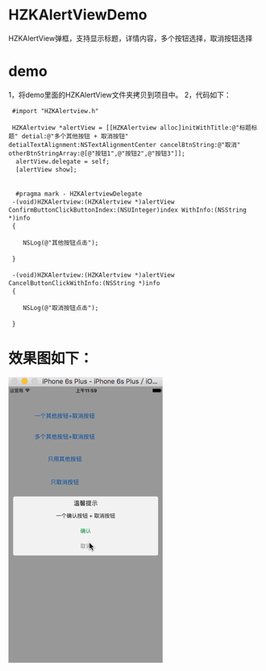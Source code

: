 # HZKAlertViewDemo

HZKAlertView弹框，支持显示标题，详情内容，多个按钮选择，取消按钮选择



# demo
  1，将demo里面的HZKAlertView文件夹拷贝到项目中。
  2，代码如下：
  
  ```
   #import "HZKAlertview.h"
   
   HZKAlertview *alertView = [[HZKAlertview alloc]initWithTitle:@"标题标题" detial:@"多个其他按钮 + 取消按钮" detialTextAlignment:NSTextAlignmentCenter cancelBtnString:@"取消" otherBtnStringArray:@[@"按钮1",@"按钮2",@"按钮3"]];
    alertView.delegate = self;
    [alertView show];
    
    
    #pragma mark - HZKAlertviewDelegate
   -(void)HZKAlertview:(HZKAlertview *)alertView ConfirmButtonClickButtonIndex:(NSUInteger)index WithInfo:(NSString *)info
   {
   
      NSLog(@"其他按钮点击");
      
   }

   -(void)HZKAlertview:(HZKAlertview *)alertView CancelButtonClickWithInfo:(NSString *)info
   {
   
      NSLog(@"取消按钮点击");
      
   }
```
# 效果图如下：
![image](https://github.com/kaijiemu/HZKAlertViewDemo/blob/master/show.gif ) 



